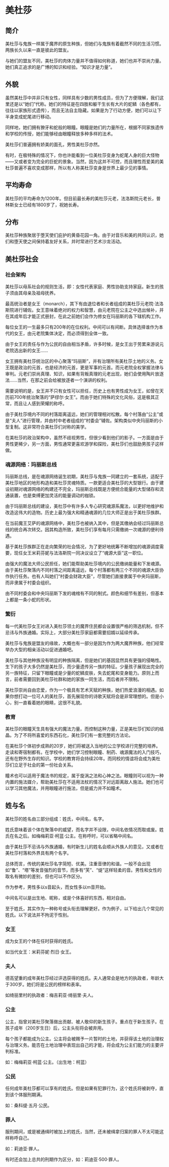 # 美杜莎

## 简介

美杜莎与鬼族一样属于魔界的原生种族，但她们与鬼族有着截然不同的生活习惯。两族长久以来一直是彼此的盟友。

与她们的盟友不同，美杜莎的肉体力量并不值得如何称道，她们也并不崇尚力量。她们真正追求的是广博的知识和经验。“知识才是力量”。

## 外貌

虽然美杜莎中并非只有女性，同样具有少数的男性成员，但为了方便理解，我们这里还是以“她们”代称。她们的特征是在四肢和躯干生长有大片的蛇鳞（各色都有，往往以家族形式遗传），而且无法自主隐藏。如果是为了行动方便，她们可以让下半身变成蛇尾进行移动。

同样地，她们拥有獠牙和蛇般的眼瞳。眼瞳是她们的力量所在，根据不同家族遗传和学校的传授，她们能够经由眼瞳释放多种多样的法术。

美杜莎们普遍拥有娇美的面孔，男性美杜莎亦然。

有时，在极特殊的情况下，你也许能看到一位美杜莎变身为蛇尾人身的巨大怪物——又或者变为完全的巨蛇的景象。当然，因为这并不可控，而且理性而爱美的美杜莎普遍不喜欢变成那样，所以有人称美杜莎变身是世界上最少见的事情。

## 平均寿命

美杜莎的平均寿命为1200年。但目前最长寿的美杜莎元老，法洛斯院元老长，普林斯女士已经有1800岁了，祝她长寿。

## 分布

美杜莎种族聚居于堕天使们庇护的黄昏花园一角。由于对音乐和美的共同认识，她们和堕天使之间保持着友好关系，并时常进行艺术沙龙活动。

## 美杜莎社会

### 社会架构

美杜莎以母系社会的规则生活，即：女性代表家庭、男性协助支持家庭。新生的孩子须由其母亲及祖母抚养。

最高统治者是女王（monarch），其下有由退位者和长者组成的美杜莎元老院·法洛斯院进行辅佐。女王意味着绝对的权力和智慧，由元老院在公主之中选出候补，并在其成年后才能正式册封，在此之前她们会作为修女在玛丽斯的各下辖机构工作。

每位女王的一生最多只有200年的在位权利。中间可以有间断。具体选择谁作为本代的女王，由元老院集体决定，而必须得到全体一致。

由于女王的责任与作为公民的自由相当矛盾，许多时候，是女王出于劳累来游说元老院选出新的女王……

女王拥有美杜莎统治区的中心聚落“玛丽斯”，并有治理所有美杜莎土地的义务。女王既是政治的元首，也是经济的元首，更是军事的元首。而元老院全权掌握法律与审判。元老们崇尚真理、知识，如果有背叛真理的元老出现，她们会使用陶片放逐法……当然，在那之前会给被放逐者一个演讲的权利。

需要说明的是，女王并不只有女性可以担任，历史上也有男性成为女王，如曾在天历前700年统治聚落的“萨缪尔·女王”。而由于她们特殊的文化风俗，这是极其正常，而且让人感到荣耀的称呼。

由于美杜莎境内不同的村落距离遥远，她们的管理相对松散。每个村落由“公主”或是“夫人”进行管理，并由村中老者组成的“村委会”辅佐。架构类似中央玛丽斯的小型复制。这非常符合美杜莎们对称的美学。

在美杜莎的政治架构中，虽然不歧视男性，但很少看到他们的影子。一方面是由于男性更稀少，另一方面，男性通常更喜欢游学和探险，美杜莎们也鼓励男孩子这样做。

### 魂源网络：玛丽斯总线

玛丽斯总线，是在魂源网络诞生初期，美杜莎与鬼族一同建立的一套系统，适配于美杜莎地区的地形构造和美杜莎灵魂特质。一款更适合美杜莎的大型银行。由于建设初期对魂源网络的构建还不完全，玛丽斯总线既是方便统合能量的大型储存和流通装置，也是束缚更加灵活的能量调动的枷锁。

由于玛丽斯总线的建设，美杜莎中有许多人专心研究魂源系魔法，以更好地维护和改造这伟大的造物。历史上最为强大和精通魂源的几位大师正是出于美杜莎族群。

在当前魔王艾萨的魂源网络中，美杜莎也被纳入其中，但是其缴纳会经过玛丽斯总线的统合再次转交。因其构造所致，美杜莎们享有每月只需缴纳一次魂源的便利待遇。

基于美杜莎族群正在走向繁荣的社会情况，为了更好地统筹不断增加的魂源调度需要，现任女王米莉芬妮与法洛斯院一同决议设立了“魂源大臣”这一职位。

由强大的魔法大师公民担任，她们能帮助美杜莎境内的公民缴纳能量和下发魂源。由于美杜莎聚落内不同村落之间距离遥远，每个村落都有两三个不同的魂源大臣协作执行任务。也有人叫她们“村委会财政大臣”，尽管她们直接隶属于中央玛丽斯，而非隶属于村委会组织。

由不同村委会和中央玛丽斯下发的魂棺有不同的制式。颜色和细节有差别，但基本上都是一条小蛇的形状。

### 繁衍

每一代美杜莎女王对进入美杜莎领土的魔界住民都会设置很严格的筛选机制，但不忌讳与外族通婚。实际上，大部分美杜莎家庭都需要招婿以延续传承。

美杜莎与鬼族是盟友的缘故，大概也有一部分是因为作为两大魔界种族，他们经常举办大型的相亲活动以促进通婚吧。

美杜莎与其他种族没有明显的种族隔离，但是她们的基因显然具有更强的侵略性。生下的孩子大多仍然是美杜莎，而少量遗传另一族的特征。少量孩子展现出完全的另一族特征，只留下眼瞳或是少量的蛇鳞皮肤，失去蛇尾和变身能力。原则上而言，前者需要回到美杜莎社群和她的家族一同生活，而后者并不限制。

美杜莎崇尚自由恋爱，作为一个极具有艺术天赋的种族，她们热爱浪漫的相遇。如果你想打动一位可人的美杜莎，首先展现你的诗歌天赋将会是非常理想的。但是小心，别一直看着她的眼睛，这很不礼貌。

### 教育

美杜莎的眼瞳天生具有强大的魔法力量。而控制这种力量，正是美杜莎们知识的结晶。为了不将所喜爱的东西石化，美杜莎们有一套完整的方法论。

在美杜莎个体初步成熟的20岁，她们将被送入当地的公立学校进行完整的培养。走读和寄宿制都有。在学校中，她们学习控制眼瞳、制药、魂源魔法的入门技巧，还有在野外生存的知识。学校的教育将会持续20年。而同校的情谊将会成为美杜莎们立足于社会的第一份社会关系。

瞳术也可以适用于魔法书的规定，属于旋涡之法和心神之法。眼瞳则可以视为一种内置的施法媒介，帮助美杜莎在不适用法杖的情况下对远距离敌人施法。她们也可以学习其他魔法，并用眼瞳进行施法，但是威力并不如瞳术。

## 姓与名

美杜莎的姓名由三部分组成：姓氏，中间名，名字。

姓氏意味着该个体在聚落中的威望，而名字并不设限，中间名依情况而取或废。姓氏在名之后。如梅梅莉亚·柯蓝·公主。在称呼时，可以省略中间名。

由于美杜莎不忌讳与外族通婚，有时新生儿的姓名会顺从外族人的意见，又或者在美杜莎村落和外界具有两个名字。

总体而言，传统的美杜莎名字简短、优美。注重音律的和谐。一般不会出现如“鲁”、“塔”等发音强烈的音节，而多有“芙”、“缇”这样轻柔的音。男性和女性的取名有微妙的差别，但也可以不作区分。

作为参考，男性多以s音起头，而女性多以m音开始。

中间名可以是出生地、昵称，或是个体喜好的东西，相对自由。

至于姓氏，其实作为一种称号或头衔去理解更好。作为例子，以下给出几个常见的姓氏。以下说法并不拘泥于性别。

### 女王

成为女王的个体在任时获得的姓氏。

如当代女王：米莉芬妮·烈日·女王。

### 夫人

德高望重的成年美杜莎经过评选获得的姓氏。夫人通常会是地方的执政者，年龄大于300岁。她们将是公民的榜样和表率。

如绮丽里村的执政者：梅吉莉亚·绮丽里·夫人。

### 公主

公主，指曾对美杜莎聚落做出贡献、被人敬仰的新生孩子。重点在于新生孩子。在孩子成年（200岁生日）后，公主头衔将会被弃用。

每个孩子都能成为公主。公主将会被赐予一片暂时的土地，并获得该土地的治理权与治理义务。能否在土地治理中表现出自己的才能，将会成为公主们能力的主要评判标准。

如：梅梅莉亚·柯蓝·公主。（出生地：柯蓝）

### 公民

任何成年美杜莎都可以享有的姓氏。但是如果有犯罪行为，这个姓氏将被剥夺，直到该个体服刑期满。

如：桑科缇·五月·公民。

### 罪人

服刑期间，或是被通缉时被加上的姓氏，当然，还未被缉拿归案的罪人不太可能这样称呼自己。

如：莉迪亚·罪人。

有时还会加上总共的刑期作为区分，如：莉迪亚·500·罪人。



